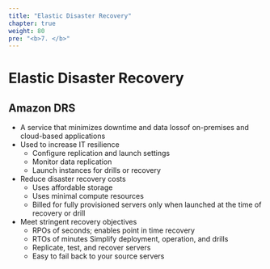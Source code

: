 ```yaml
---
title: "Elastic Disaster Recovery"
chapter: true
weight: 80
pre: "<b>7. </b>"
---
```


# Elastic Disaster Recovery

## Amazon DRS

- A service that minimizes downtime and data lossof on-premises and cloud-based applications
- Used to increase IT resilience
    - Configure replication and launch settings
    - Monitor data replication
    - Launch instances for drills or recovery
- Reduce disaster recovery costs
    - Uses affordable storage
    - Uses minimal compute resources
    - Billed for fully provisioned servers only when launched at the time of recovery or drill
- Meet stringent recovery objectives
    - RPOs of seconds; enables point in time recovery
    - RTOs of minutes
Simplify deployment, operation, and drills
    - Replicate, test, and recover servers
    - Easy to fail back to your source servers
